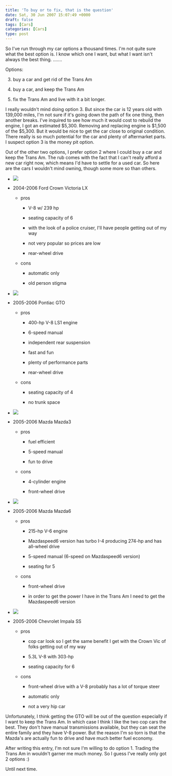```yaml
---
title: 'To buy or to fix, that is the question'
date: Sat, 30 Jun 2007 15:07:49 +0000
draft: false
tags: [Cars]
categories: [Cars]
type: post
---
```


So I've run through my car options a thousand times. I'm not quite sure what the best option is. I know which one I want, but what I want isn't always the best thing. .......

Options:

3.  buy a car and get rid of the Trans Am

6.  buy a car, and keep the Trans Am

9.  fix the Trans Am and live with it a bit longer.

I really wouldn't mind doing option 3. But since the car is 12 years old with 139,000 miles, I'm not sure if it's going down the path of fix one thing, then another breaks. I've inquired to see how much it would cost to rebuild the engine, I got an estimated $5,300. Removing and replacing engine is $1,500 of the $5,300. But it would be nice to get the car close to original condition. There really is so much potential for the car and plenty of aftermarket parts. I suspect option 3 is the money pit option.

Out of the other two options, I prefer option 2 where I could buy a car and keep the Trans Am. The rub comes with the fact that I can't really afford a new car right now, which means I'd have to settle for a used car. So here are the cars I wouldn't mind owning, though some more so than others.

*   ![](http://images.consumerguideauto.howstuffworks.com/autoreview/400x266/2005-Ford-Crown-Victoria-05113351990003.jpg)

*   2004-2006 Ford Crown Victoria LX
    
    *   pros
        
        *   V-8 w/ 239 hp
        
        *   seating capacity of 6
        
        *   with the look of a police cruiser, I'll have people getting out of my way
        
        *   not very popular so prices are low
        
        *   rear-wheel drive
        
    
    *   cons
        
        *   automatic only
        
        *   old person stigma
        
    

*   ![](http://images.consumerguideauto.howstuffworks.com/autoreview/400x266/2006-Pontiac-GTO-06129501990001.jpg)

*   2005-2006 Pontiac GTO
    
    *   pros
        
        *   400-hp V-8 LS1 engine
        
        *   6-speed manual
        
        *   independent rear suspension
        
        *   fast and fun
        
        *   plenty of performance parts
        
        *   rear-wheel drive
        
    
    *   cons
        
        *   seating capacity of 4
        
        *   no trunk space
        
    

*   ![](http://images.consumerguideauto.howstuffworks.com/autoreview/400x266/2006-Mazda-3-04807211990001.jpg)

*   2005-2006 Mazda Mazda3
    
    *   pros
        
        *   fuel efficient
        
        *   5-speed manual
        
        *   fun to drive
        
    
    *   cons
        
        *   4-cylinder engine
        
        *   front-wheel drive
        
    

*   ![](http://images.consumerguideauto.howstuffworks.com/autoreview/400x266/2006-Mazda-6-06807061990003.jpg)

*   2005-2006 Mazda Mazda6
    
    *   pros
        
        *   215-hp V-6 engine
        
        *   Mazdaspeed6 version has turbo I-4 producing 274-hp and has all-wheel drive
        
        *   5-speed manual (6-speed on Mazdaspeed6 version)
        
        *   seating for 5
        
    
    *   cons
        
        *   front-wheel drive
        
        *   in order to get the power I have in the Trans Am I need to get the Mazdaspeed6 version
        
    

*   ![](http://images.consumerguideauto.howstuffworks.com/autoreview/400x266/2006-Chevrolet-Impala-and-Monte-Carlo-06123201990003.jpg)

*   2005-2006 Chevrolet Impala SS
    
    *   pros
        
        *   cop car look so I get the same benefit I get with the Crown Vic of folks getting out of my way
        
        *   5.3L V-8 with 303-hp
        
        *   seating capacity for 6
        
    
    *   cons
        
        *   front-wheel drive with a V-8 probably has a lot of torque steer
        
        *   automatic only
        
        *   not a very hip car
        
    

Unfortunately, I think getting the GTO will be out of the question especially if I want to keep the Trans Am. In which case I think I like the two cop cars the best. They don't have manual transmissions available, but they can seat the entire family and they have V-8 power. But the reason I'm so torn is that the Mazda's are actually fun to drive and have much better fuel economy.

After writing this entry, I'm not sure I'm willing to do option 1. Trading the Trans Am in wouldn't garner me much money. So I guess I've really only got 2 options :)

Until next time.